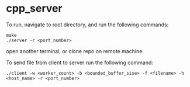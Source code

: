 # cpp_server

To run, navigate to root directory, and run the following commands:
```
make
./server -r <port_number>
```

open another terminal, or clone repo on remote machine.

To send file from client to server run the following command:
```
./client -w <worker_count> -b <bounded_buffer_sise> -f <filename> -h <host_name> -r <port_number>
```
